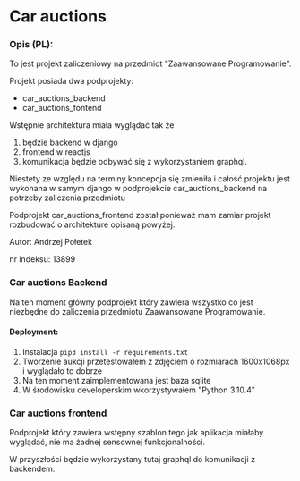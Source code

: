 # Car auctions
### Opis (PL):
To jest projekt zaliczeniowy na przedmiot "Zaawansowane Programowanie".

Projekt posiada dwa podprojekty:
- car_auctions_backend
- car_auctions_fontend

Wstępnie architektura miała wyglądać tak że 
1. będzie backend w django 
2. frontend w reactjs 
3. komunikacja będzie odbywać się z wykorzystaniem graphql.

Niestety ze względu na terminy koncepcja się zmieniła i całość projektu jest wykonana w samym django w podprojekcie car_auctions_backend na potrzeby zaliczenia przedmiotu

Podprojekt car_auctions_frontend został ponieważ mam zamiar projekt rozbudować o architekture opisaną powyżej.

Autor: Andrzej Połetek

nr indeksu: 13899

### Car auctions Backend
Na ten moment główny podprojekt który zawiera wszystko co jest niezbędne do zaliczenia przedmiotu Zaawansowane Programowanie.
#### Deployment:
1. Instalacja ```pip3 install -r requirements.txt```
2. Tworzenie aukcji przetestowałem z zdjęciem o rozmiarach 1600x1068px i wyglądało to dobrze
3. Na ten moment zaimplementowana jest baza sqlite
4. W środowisku developerskim wkorzystywałem "Python 3.10.4"

### Car auctions frontend
Podprojekt który zawiera wstępny szablon tego jak aplikacja miałaby wyglądać, nie ma żadnej sensownej funkcjonalności.

W przyszłości będzie wykorzystany tutaj graphql do komunikacji z backendem.
